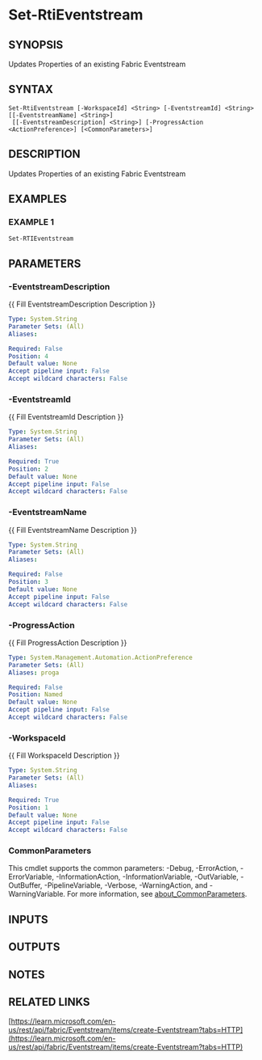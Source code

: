 # Set-RtiEventstream

## SYNOPSIS
Updates Properties of an existing Fabric Eventstream

## SYNTAX

```
Set-RtiEventstream [-WorkspaceId] <String> [-EventstreamId] <String> [[-EventstreamName] <String>]
 [[-EventstreamDescription] <String>] [-ProgressAction <ActionPreference>] [<CommonParameters>]
```

## DESCRIPTION
Updates Properties of an existing Fabric Eventstream

## EXAMPLES

### EXAMPLE 1
```
Set-RTIEventstream
```

## PARAMETERS

### -EventstreamDescription
{{ Fill EventstreamDescription Description }}

```yaml
Type: System.String
Parameter Sets: (All)
Aliases:

Required: False
Position: 4
Default value: None
Accept pipeline input: False
Accept wildcard characters: False
```

### -EventstreamId
{{ Fill EventstreamId Description }}

```yaml
Type: System.String
Parameter Sets: (All)
Aliases:

Required: True
Position: 2
Default value: None
Accept pipeline input: False
Accept wildcard characters: False
```

### -EventstreamName
{{ Fill EventstreamName Description }}

```yaml
Type: System.String
Parameter Sets: (All)
Aliases:

Required: False
Position: 3
Default value: None
Accept pipeline input: False
Accept wildcard characters: False
```

### -ProgressAction
{{ Fill ProgressAction Description }}

```yaml
Type: System.Management.Automation.ActionPreference
Parameter Sets: (All)
Aliases: proga

Required: False
Position: Named
Default value: None
Accept pipeline input: False
Accept wildcard characters: False
```

### -WorkspaceId
{{ Fill WorkspaceId Description }}

```yaml
Type: System.String
Parameter Sets: (All)
Aliases:

Required: True
Position: 1
Default value: None
Accept pipeline input: False
Accept wildcard characters: False
```

### CommonParameters
This cmdlet supports the common parameters: -Debug, -ErrorAction, -ErrorVariable, -InformationAction, -InformationVariable, -OutVariable, -OutBuffer, -PipelineVariable, -Verbose, -WarningAction, and -WarningVariable. For more information, see [about_CommonParameters](http://go.microsoft.com/fwlink/?LinkID=113216).

## INPUTS

## OUTPUTS

## NOTES

## RELATED LINKS

[https://learn.microsoft.com/en-us/rest/api/fabric/Eventstream/items/create-Eventstream?tabs=HTTP](https://learn.microsoft.com/en-us/rest/api/fabric/Eventstream/items/create-Eventstream?tabs=HTTP)

